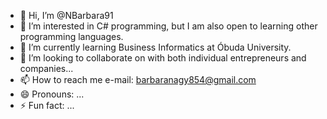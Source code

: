 - 👋 Hi, I’m @NBarbara91
- 👀 I’m interested in C# programming, but I am also open to learning other programming languages.
- 🌱 I’m currently learning Business Informatics at Óbuda University.
- 💞️ I’m looking to collaborate on with both individual entrepreneurs and companies...
- 📫 How to reach me e-mail: barbaranagy854@gmail.com
- 😄 Pronouns: ...
- ⚡ Fun fact: ...

<!---
NBarbara91/NBarbara91 is a ✨ special ✨ repository because its `README.md` (this file) appears on your GitHub profile.
You can click the Preview link to take a look at your changes.
--->
